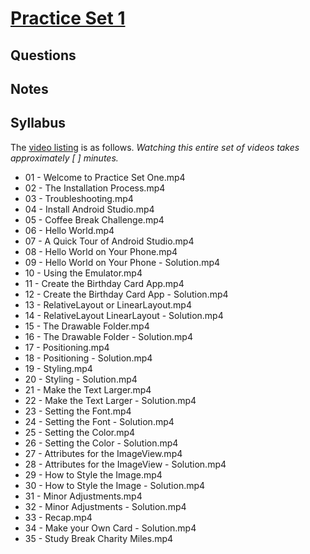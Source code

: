 # [Practice Set 1](https://www.udacity.com/course/viewer#!/c-ud837/l-4034888704)

## Questions

## Notes

## Syllabus
The [video listing](https://www.udacity.com/course/progress#!/c-ud837) is as follows. _Watching this entire set of videos takes approximately [ ] minutes._
* 01 - Welcome to Practice Set One.mp4
* 02 - The Installation Process.mp4
* 03 - Troubleshooting.mp4
* 04 - Install Android Studio.mp4
* 05 - Coffee Break Challenge.mp4
* 06 - Hello World.mp4
* 07 - A Quick Tour of Android Studio.mp4
* 08 - Hello World on Your Phone.mp4
* 09 - Hello World on Your Phone - Solution.mp4
* 10 - Using the Emulator.mp4
* 11 - Create the Birthday Card App.mp4
* 12 - Create the Birthday Card App - Solution.mp4
* 13 - RelativeLayout or LinearLayout.mp4
* 14 - RelativeLayout LinearLayout - Solution.mp4
* 15 - The Drawable Folder.mp4
* 16 - The Drawable Folder - Solution.mp4
* 17 - Positioning.mp4
* 18 - Positioning - Solution.mp4
* 19 - Styling.mp4
* 20 - Styling - Solution.mp4
* 21 - Make the Text Larger.mp4
* 22 - Make the Text Larger - Solution.mp4
* 23 - Setting the Font.mp4
* 24 - Setting the Font - Solution.mp4
* 25 - Setting the Color.mp4
* 26 - Setting the Color - Solution.mp4
* 27 - Attributes for the ImageView.mp4
* 28 - Attributes for the ImageView - Solution.mp4
* 29 - How to Style the Image.mp4
* 30 - How to Style the Image - Solution.mp4
* 31 - Minor Adjustments.mp4
* 32 - Minor Adjustments - Solution.mp4
* 33 - Recap.mp4
* 34 - Make your Own Card - Solution.mp4
* 35 - Study Break Charity Miles.mp4
